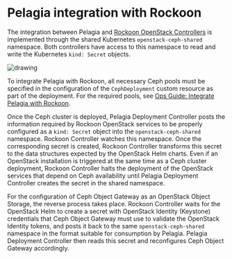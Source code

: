 # Pelagia integration with Rockoon

The integration between Pelagia and [Rockoon OpenStack Controllers](https://github.com/Mirantis/rockoon)
is implemented through the shared Kubernetes `openstack-ceph-shared` namespace. Both
controllers have access to this namespace to read and write the Kubernetes
`kind: Secret` objects.

<img src="/pelagia/assets/pelagia-rockoon-integration.svg" alt="drawing"/>

To integrate Pelagia with Rockoon, all necessary Ceph pools must be specified
in the configuration of the `CephDeployment` custom resource as part of the deployment.
For the required pools, see
[Ops Guide: Integrate Pelagia with Rockoon](https://mirantis.github.io/ops-guide/rockoon/rockoon-integration).

Once the Ceph cluster is deployed, Pelagia Deployment Controller posts the
information required by Rockoon OpenStack services to be properly configured
as a `kind: Secret` object into the `openstack-ceph-shared` namespace.
Rockoon Controller watches this namespace. Once the corresponding
secret is created, Rockoon Controller transforms this secret to the
data structures expected by the OpenStack Helm charts. Even if an OpenStack
installation is triggered at the same time as a Ceph cluster deployment,
Rockoon Controller halts the deployment of the OpenStack services that
depend on Ceph availability until Pelagia Deployment Controller
creates the secret in the shared namespace.

For the configuration of Ceph Object Gateway as an OpenStack Object
Storage, the reverse process takes place. Rockoon Controller waits
for the OpenStack Helm to create a secret with OpenStack Identity
(Keystone) credentials that Ceph Object Gateway must use to validate the
OpenStack Identity tokens, and posts it back to the same
`openstack-ceph-shared` namespace in the format suitable for
consumption by Pelagia. Pelagia Deployment Controller then reads this
secret and reconfigures Ceph Object Gateway accordingly.
